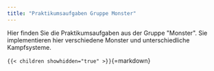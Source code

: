 ```yaml
---
title: "Praktikumsaufgaben Gruppe Monster"
---
```



Hier finden Sie die Praktikumsaufgaben aus der Gruppe "Monster". Sie implementieren hier
verschiedene Monster und unterschiedliche Kampfsysteme.


`{{< children showhidden="true" >}}`{=markdown}

